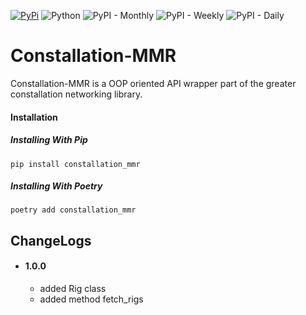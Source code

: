 [![PyPi](https://img.shields.io/badge/PyPi-1.0.0-yellow?labelColor=blue&style=flat&logo=pypi&logoColor=yellow&link=https://pypi.org/project/constallation_mmr)](https://pypi.org/project/constallation_mmr)
![Python](https://img.shields.io/badge/Python-3.8-blue?labelColor=yellow&style=flat&logo=python)
![PyPI - Monthly](https://img.shields.io/pypi/dm/constallation_mmr)
![PyPI - Weekly](https://img.shields.io/pypi/dw/constallation_mmr)
![PyPI - Daily](https://img.shields.io/pypi/dd/constallation_mmr)

# Constallation-MMR
Constallation-MMR is a OOP oriented API wrapper part of the greater constallation networking library.

#### Installation
##### Installing With Pip
```shell
pip install constallation_mmr
```
##### Installing With Poetry
```shell
poetry add constallation_mmr
```

## ChangeLogs
- #### 1.0.0
  - added Rig class
  - added method fetch_rigs